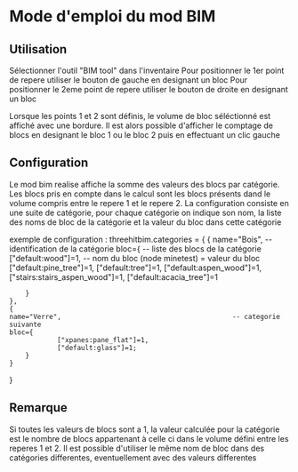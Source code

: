 Mode d'emploi du mod BIM
========================

Utilisation
-----------
Sélectionner l'outil "BIM tool" dans l'inventaire
Pour positionner le 1er point de repere utiliser le bouton de gauche en designant un bloc
Pour positionner le 2eme point de repere utiliser le bouton de droite en designant un bloc

Lorsque les points 1 et 2 sont définis, le volume de bloc séléctionné est affiché avec une bordure.
Il est alors possible d'afficher le comptage de blocs en designant le bloc 1 ou le bloc 2 puis en effectuant un clic gauche





Configuration
-------------
Le mod bim realise affiche la somme des valeurs des blocs par catégorie. Les blocs pris en compte dans le calcul 
sont les blocs présents dand le volume compris entre le repere 1 et le repere 2. 
La configuration consiste en une suite de catégorie, pour chaque catégorie on indique son nom,
la liste des noms de bloc de la catégorie et la valeur du bloc dans cette catégorie

exemple de configuration :
threehitbim.categories = {
	{
	name="Bois",											-- identification de la catégorie
	bloc={													-- liste des blocs de la catégorie
				["default:wood"]=1,							-- nom du bloc (node minetest) = valeur du bloc
				["default:pine_tree"]=1,
				["default:tree"]=1,
				["default:aspen_wood"]=1,
				["stairs:stairs_aspen_wood"]=1,
				["default:acacia_tree"]=1

		}
	},
	{
	name="Verre",											-- categorie suivante
	bloc={
				["xpanes:pane_flat"]=1,
				["default:glass"]=1;
		}
	}
}

Remarque
--------
Si toutes les valeurs de blocs sont a 1, la valeur calculée pour la catégorie est le nombre de blocs appartenant à celle ci dans
le volume défini entre les reperes 1 et 2.
Il est possible d'utiliser le même nom de bloc dans des catégories differentes, eventuellement avec des valeurs differentes
